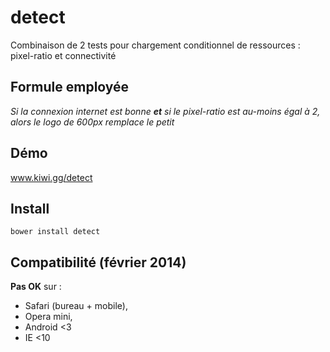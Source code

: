detect
======

Combinaison de 2 tests pour chargement conditionnel de ressources : pixel-ratio et connectivité

## Formule employée

_Si la connexion internet est bonne **et** si le pixel-ratio est au-moins égal à 2, alors le logo de 600px remplace le petit_

## Démo

www.kiwi.gg/detect

## Install

`bower install detect`

## Compatibilité (février 2014)

**Pas OK** sur : 
* Safari (bureau + mobile), 
* Opera mini, 
* Android <3
* IE <10


